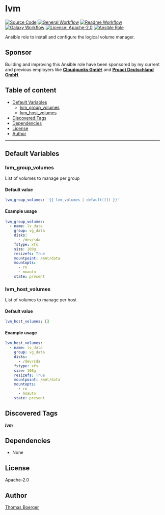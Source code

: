 # lvm

[![Source Code](https://img.shields.io/badge/github-source%20code-blue?logo=github&amp;logoColor=white)](https://github.com/rolehippie/lvm)
[![General Workflow](https://github.com/rolehippie/lvm/actions/workflows/general.yml/badge.svg)](https://github.com/rolehippie/lvm/actions/workflows/general.yml)
[![Readme Workflow](https://github.com/rolehippie/lvm/actions/workflows/readme.yml/badge.svg)](https://github.com/rolehippie/lvm/actions/workflows/readme.yml)
[![Galaxy Workflow](https://github.com/rolehippie/lvm/actions/workflows/galaxy.yml/badge.svg)](https://github.com/rolehippie/lvm/actions/workflows/galaxy.yml)
[![License: Apache-2.0](https://img.shields.io/github/license/rolehippie/lvm)](https://github.com/rolehippie/lvm/blob/master/LICENSE)
[![Ansible Role](https://img.shields.io/badge/role-rolehippie.lvm-blue)](https://galaxy.ansible.com/rolehippie/lvm)

Ansible role to install and configure the logical volume manager.

## Sponsor

Building and improving this Ansible role have been sponsored by my current and previous employers like **[Cloudpunks GmbH](https://cloudpunks.de)** and **[Proact Deutschland GmbH](https://www.proact.eu)**.

## Table of content

- [Default Variables](#default-variables)
  - [lvm_group_volumes](#lvm_group_volumes)
  - [lvm_host_volumes](#lvm_host_volumes)
- [Discovered Tags](#discovered-tags)
- [Dependencies](#dependencies)
- [License](#license)
- [Author](#author)

---

## Default Variables

### lvm_group_volumes

List of volumes to manage per group

#### Default value

```YAML
lvm_group_volumes: '{{ lvm_volumes | default([]) }}'
```

#### Example usage

```YAML
lvm_group_volumes:
  - name: lv_data
    group: vg_data
    disks:
      - /dev/sda
    fstype: xfs
    size: 100g
    resizefs: True
    mountpoint: /mnt/data
    mountopts:
      - ro
      - noauto
    state: present
```

### lvm_host_volumes

List of volumes to manage per host

#### Default value

```YAML
lvm_host_volumes: []
```

#### Example usage

```YAML
lvm_host_volumes:
  - name: lv_data
    group: vg_data
    disks:
      - /dev/sda
    fstype: xfs
    size: 100g
    resizefs: True
    mountpoint: /mnt/data
    mountopts:
      - ro
      - noauto
    state: present
```

## Discovered Tags

**_lvm_**


## Dependencies

- None

## License

Apache-2.0

## Author

[Thomas Boerger](https://github.com/tboerger)
